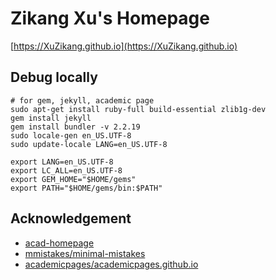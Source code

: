 # Zikang Xu's Homepage
[https://XuZikang.github.io](https://XuZikang.github.io)


## Debug locally
```shell
# for gem, jekyll, academic page
sudo apt-get install ruby-full build-essential zlib1g-dev
gem install jekyll 
gem install bundler -v 2.2.19
sudo locale-gen en_US.UTF-8
sudo update-locale LANG=en_US.UTF-8

export LANG=en_US.UTF-8
export LC_ALL=en_US.UTF-8
export GEM_HOME="$HOME/gems"
export PATH="$HOME/gems/bin:$PATH"
```

## Acknowledgement
- [acad-homepage](https://github.com/RayeRen/acad-homepage.github.io)
- [mmistakes/minimal-mistakes](https://github.com/mmistakes/minimal-mistakes)
- [academicpages/academicpages.github.io](https://github.com/academicpages/academicpages.github.io)
